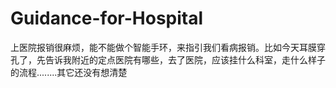 # Guidance-for-Hospital
上医院报销很麻烦，能不能做个智能手环，来指引我们看病报销。比如今天耳膜穿孔了，先告诉我附近的定点医院有哪些，去了医院，应该挂什么科室，走什么样子的流程........其它还没有想清楚
